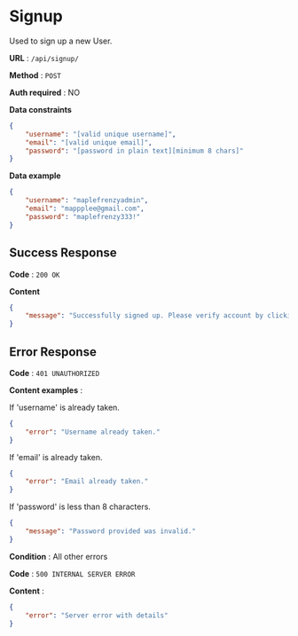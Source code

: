 # Signup

Used to sign up a new User.

**URL** : `/api/signup/`

**Method** : `POST`

**Auth required** : NO

**Data constraints**

```json
{
    "username": "[valid unique username]",
    "email": "[valid unique email]",
    "password": "[password in plain text][minimum 8 chars]"
}
```

**Data example**

```json
{
    "username": "maplefrenzyadmin",
    "email": "mappplee@gmail.com",
    "password": "maplefrenzy333!"
}
```

## Success Response

**Code** : `200 OK`

**Content**

```json
{
    "message": "Successfully signed up. Please verify account by clicking the link in the email."
}
```

## Error Response

**Code** : `401 UNAUTHORIZED`

**Content examples** :

If 'username' is already taken.

```json
{
    "error": "Username already taken."
}
```

If 'email' is already taken.

```json
{
    "error": "Email already taken."
}
```

If 'password' is less than 8 characters.

```json
{
    "message": "Password provided was invalid."
}
```

**Condition** : All other errors

**Code** : `500 INTERNAL SERVER ERROR`

**Content** :

```json
{
    "error": "Server error with details"
}
```